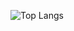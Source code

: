 ![Top Langs](https://github-readme-stats.vercel.app/api/top-langs/?username=PedrooLucca&layout=compact)
